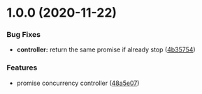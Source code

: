 # 1.0.0 (2020-11-22)


### Bug Fixes

* **controller:** return the same promise if already stop ([4b35754](https://github.com/ahabhgk/p-concurrency-controller/commit/4b35754b2f51fa51c7d6aab7788149fbb9ab3592))


### Features

* promise concurrency controller ([48a5e07](https://github.com/ahabhgk/p-concurrency-controller/commit/48a5e07dc62ea01f6620862e582b56a7a022bbf7))



